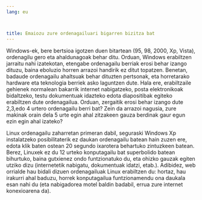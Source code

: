 ```yaml
---
lang: eu



title: Emaiozu zure ordenagailuari bigarren bizitza bat
---
```


Windows-ek, bere bertsioa igotzen duen bitartean (95, 98, 2000, Xp, Vista), ordenagilu gero eta ahaldunagoak behar ditu. Orduan, Windows erabiltzen jarraitu nahi izatekotan, etengabe ordenagailu berriak erosi behar izango dituzu, baina eboluzio horren arrazoi handirik ez ditut topatzen. Benetan, badaude ordenagailu ahaltsuak behar dituzten pertsonak, eta horretarako hardware eta teknologia berriek asko laguntzen dute. Hala ere, erabiltzaile gehienek normalean bakarrik internet nabigatzeko, posta elektronikoak bidaltzeko, testu dokumentuak idazteko edota diapositibak egiteko erabiltzen dute ordenagailua. Orduan, zergaitik erosi behar izango dute 2,3,edo 4 urtero ordenagailu berri bat? Zein da arrazoi nagusia, zure makinak orain dela 5 urte egin ahal zitzakeen gauza berdinak gaur egun ezin egin ahal izateko?

Linux ordenagailu zaharretan primeran dabil, seguraski Windows Xp instalatzeko posibilitaterik ez daukan ordenagailu batean hain zuzen ere, edota klik baten ostean 20 segundo ixarotera behartuko zintuzkeen batean. Berez, Linuxek ez du 12 urteko konputagailu bat superbolido batean bihurtuko, baina gutxienez ondo funtzionatuko du, eta ohizko gauzak egiten utziko dizu (internetetik nabigatu, dokumentuak idatzi, etab.). Adibidez, web orrialde hau bidali dizuen ordenagailuak Linux erabiltzen du: hortaz, hau irakurri ahal baduzu, horrek konputagailua funtzionamendu ona daukala esan nahi du (eta nabigadorea motel baldin badabil, errua zure internet konexioarena da).





